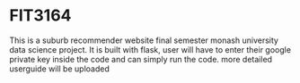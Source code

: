 # FIT3164

This is a suburb recommender website final semester monash university data science project.
It is built with flask, user will have to enter their google private key inside the code and can simply run the code.
more detailed userguide will be uploaded
